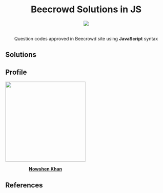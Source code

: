 <h1 align="center">Beecrowd Solutions in JS</h1>

<div align="center">
	<div>
    <a href="https://www.beecrowd.com.br/" target="_blank">
        <img src="https://www.beecrowd.com.br/judge/img/5.0/logo-beecrowd.png?1635097036" height="auto" />
    </a>
	</div>
	<div>
		<br />
		<p>Question codes approved in Beecrowd site using <b>JavaScript</b> syntax</p>
	</div>
</div>

## Solutions

<!--
| CATEGORY                                                        | DESCRIPTION                                                  | TOTAL PROBLEMS |
| :-------------------------------------------------------------- | :----------------------------------------------------------- | :------------: |
| [Beginner](/src/beginner)                                       | Basic problems for anyone who has just started to program... |      336       |
| [Ad-Hoc](/src/adhoc)                                            | Simulation Problems, Dates, Games and general Ad-Hoc...      |      771       |
| [Strings](/src/strings)                                         | Palindromes, Frequency, Ad-Hoc, LCS, String Manipulation...  |      148       |
| [Data Structures and Libraries](/src/structures)                | Queue, Stack, Sort, Map, Set...                              |      179       |
| [Mathematics](/src/maths)                                       | Number Theory, Prime Numbers, Combinatorics, BigInteger...   |      269       |
| [Paradigms](/src/paradigms)                                     | Dynamic Programming, Binary Search, Greedy, Backtracking ... |      215       |
| [Graph](/src/graphs)                                            | Flood Fill, MST, SSSP, DAG, Maximum Flow, Tree...            |      277       |
| [Computational Geometry](/src/geometry)                         | Points and Lines, Polygon...                                 |       82       |
| [SQL](https://github.com/DavidWesley/beecrowd-solutions-in-sql) | Query Languages: Select, Insert, Update, Create              |       46       |

-->

## Profile

<div align="center" style="width: 250px;">
<a href="https://www.beecrowd.com.br/judge/pt/profile/506619" target="_blank">
	<img src="https://avatars.githubusercontent.com/u/57893389?s=96&v=4" width="250px" />

[**Nowshen Khan**](https://judge.beecrowd.com/en/profile/400887)
</a>

</div>

## References

<!--
| Link                                                                                     |                      Author                       | Type       |
| :--------------------------------------------------------------------------------------- | :-----------------------------------------------: | :--------- |
| [beecrowd-solutions](https://xtecna.gitbook.io/solucoes-da-beecrowd)                     |        [xTecna](https://github.com/xTecna)        | Gitbook    |
| [solucoes-da-beecrowd](https://github.com/xTecna/solucoes-da-beecrowd)                   |        [xTecna](https://github.com/xTecna)        | Repository |
| [URI-Online-Judge-Solutions](https://github.com/eduardo-mior/URI-Online-Judge-Solutions) |  [eduardo-mior](https://github.com/eduardo-mior)  | Repository |
| [Beecrowd-Code-Downloader](https://github.com/Snizi/Beecrowd-Code-Downloader)            |         [Snizi](https://github.com/Snizi)         | Repository |
| [URI-Source-Codes](https://github.com/Snizi/URI-Source-Codes)                            |         [Snizi](https://github.com/Snizi)         | Repository |
| [beecrowd-uri](https://github.com/heltonricardo/beecrowd-uri)                            | [heltonricardo](https://github.com/heltonricardo) | Repository |
| [padroes-de-commits](https://github.com/iuricode/padroes-de-commits)                     |      [iuricode](https://github.com/iuricode)      | Repository |

## License

Licensed under [GPL-3.0](./LICENSE).
-->
